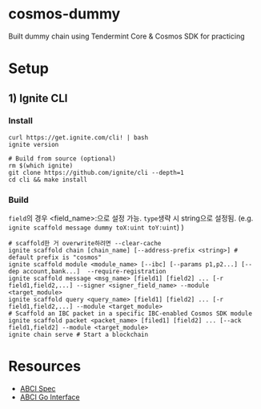 # cosmos-dummy
Built dummy chain using Tendermint Core &amp; Cosmos SDK for practicing

# Setup
## 1) Ignite CLI
### Install
```shell
curl https://get.ignite.com/cli! | bash
ignite version

# Build from source (optional)
rm $(which ignite)
git clone https://github.com/ignite/cli --depth=1
cd cli && make install
```
### Build
`field`의 경우 <field_name>:<type>으로 설정 가능. `type`생략 시 string으로 설정됨. (e.g. `ignite scaffold message dummy toX:uint toY:uint`)
)
```shell
# scaffold한 거 overwrite하려면 --clear-cache
ignite scaffold chain [chain_name] [--address-prefix <string>] # default prefix is "cosmos"
ignite scaffold module <module_name> [--ibc] [--params p1,p2...] [--dep account,bank...]  --require-registration
ignite scaffold message <msg_name> [field1] [field2] ... [-r field1,field2,...] --signer <signer_field_name> --module <target_module> 
ignite scaffold query <query_name> [field1] [field2] ... [-r field1,field2,...] --module <target_module>
# Scaffold an IBC packet in a specific IBC-enabled Cosmos SDK module
ignite scaffold packet <packet_name> [filed1] [field2] ... [--ack field1,field2] --module <target_module> 
ignite chain serve # Start a blockchain
```

# Resources
* [ABCI Spec](https://github.com/tendermint/spec/blob/c939e15/spec/abci/abci.md)
* [ABCI Go Interface](https://github.com/tendermint/tendermint/tree/main/abci)